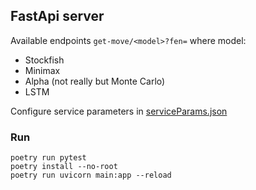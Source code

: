 ## FastApi server

Available endpoints ```get-move/<model>?fen=``` where model:
* Stockfish
* Minimax
* Alpha (not really but Monte Carlo)
* LSTM

Configure service parameters in [serviceParams.json](./serviceParams.json)

### Run

```
poetry run pytest
poetry install --no-root
poetry run uvicorn main:app --reload
```